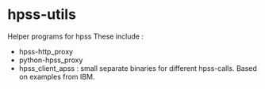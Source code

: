 # hpss-utils

Helper programs for hpss
These include :

* hpss-http_proxy
* python-hpss_proxy
* hpss_client_apss :
  small separate binaries for different hpss-calls.
  Based on examples from IBM.

